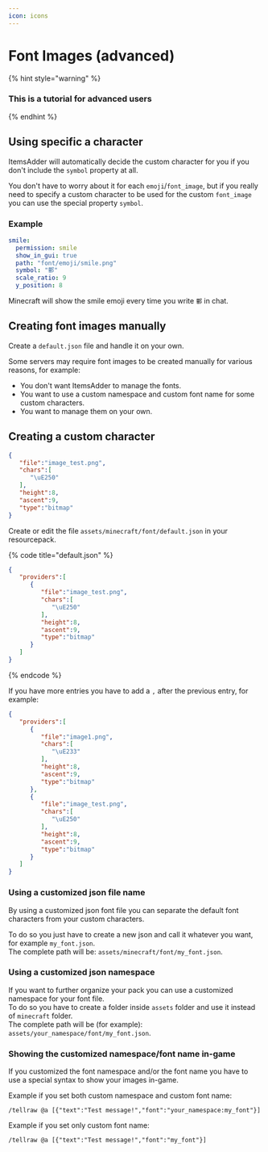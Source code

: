 ```yaml
---
icon: icons
---
```


# Font Images (advanced)

{% hint style="warning" %}
### This is a tutorial for advanced users
{% endhint %}

## Using specific a character

ItemsAdder will automatically decide the custom character for you if you don't include the `symbol` property at all.

You don't have to worry about it for each `emoji`/`font_image`, but if you really need to specify a custom character to be used for the custom `font_image` you can use the special property `symbol`.

### Example

```yaml
smile:
  permission: smile
  show_in_gui: true
  path: "font/emoji/smile.png"
  symbol: "鄿"
  scale_ratio: 9
  y_position: 8
```

Minecraft will show the smile emoji every time you write `鄿` in chat.

## Creating font images manually

Create a `default.json` file and handle it on your own.

Some servers may require font images to be created manually for various reasons, for example:

* You don't want ItemsAdder to manage the fonts.
* You want to use a custom namespace and custom font name for some custom characters.
* You want to manage them on your own.

## Creating a custom character

```json
{
   "file":"image_test.png",
   "chars":[
      "\uE250"
   ],
   "height":8,
   "ascent":9,
   "type":"bitmap"
}
```

Create or edit the file `assets/minecraft/font/default.json` in your resourcepack.

{% code title="default.json" %}
```json
{
   "providers":[
      {
         "file":"image_test.png",
         "chars":[
            "\uE250"
         ],
         "height":8,
         "ascent":9,
         "type":"bitmap"
      }
   ]
}
```
{% endcode %}

If you have more entries you have to add a `,` after the previous entry, for example:

```json
{
   "providers":[
      {
         "file":"image1.png",
         "chars":[
            "\uE233"
         ],
         "height":8,
         "ascent":9,
         "type":"bitmap"
      },
      {
         "file":"image_test.png",
         "chars":[
            "\uE250"
         ],
         "height":8,
         "ascent":9,
         "type":"bitmap"
      }
   ]
}
```

### Using a customized json file name

By using a customized json font file you can separate the default font characters from your custom characters.

To do so you just have to create a new json and call it whatever you want, for example `my_font.json`.\
The complete path will be: `assets/minecraft/font/my_font.json`.

### Using a customized json namespace

If you want to further organize your pack you can use a customized namespace for your font file.\
To do so you have to create a folder inside `assets` folder and use it instead of `minecraft` folder.\
The complete path will be (for example): `assets/your_namespace/font/my_font.json`.

### Showing the customized namespace/font name in-game

If you customized the font namespace and/or the font name you have to use a special syntax to show your images in-game.

Example if you set both custom namespace and custom font name:

`/tellraw @a [{"text":"Test message!","font":"your_namespace:my_font"}]`

Example if you set only custom font name:

`/tellraw @a [{"text":"Test message!","font":"my_font"}]`
